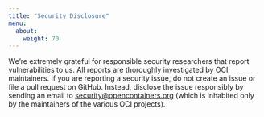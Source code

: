 ```yaml
---
title: "Security Disclosure"
menu: 
  about:
    weight: 70
---
```


We’re extremely grateful for responsible security researchers that report vulnerabilities to us. All reports are thoroughly investigated by OCI maintainers. If you are reporting a security issue, do not create an issue or file a pull request on GitHub. Instead, disclose the issue responsibly by sending an email to security@opencontainers.org (which is inhabited only by the maintainers of the various OCI projects).
